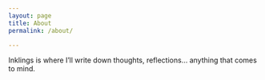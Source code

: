 ```yaml
---
layout: page
title: About
permalink: /about/

---
```

Inklings is where I’ll write down thoughts, reflections… anything that comes to mind.